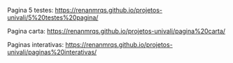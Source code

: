 Pagina 5 testes: https://renanmrqs.github.io/projetos-univali/5%20testes%20pagina/

Pagina carta: https://renanmrqs.github.io/projetos-univali/pagina%20carta/

Paginas interativas: https://renanmrqs.github.io/projetos-univali/paginas%20interativas/

